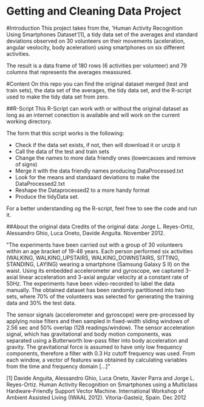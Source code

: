 Getting and Cleaning Data Project
=================================

#Introduction
This project takes from the, 'Human Activity Recognition Using Smartphones Dataset'[1], a tidy data set of the averages and standard deviations observed on 30 volunteers on their movements (aceleration, angular veolocity, body aceleration) using smartphones on six different activities.

The result is a data frame of 180 rows (6 activities per volunteer) and 79 columns that represents the averages meassured.

#Content
On this repo you can find the original dataset merged (test and train sets), the data set of the averages, the tidy data set, and the R-script used to make the tidy data set from zero.

##R-Script
This R-Script can work with or without the original dataset as long as an internet conection is available and will work on the current working directory.

The form that this script works is the following:
* Check if the data set exists, if not, then will download it or unzip it
* Call the data of the test and train sets
* Change the names to more data friendly ones (lowercasses and remove of signs)
* Merge it with the data friendly names producing DataProcessed.txt
* Look for the means and standaard deviations to make the DataProcessed2.txt
* Reshape the Dataprocessed2 to a more handy format
* Produce the tidyData set.

For a better understanding og the R-script, feel free to see the code and run it.


##About the original data
Credits of the original data:
Jorge L. Reyes-Ortiz, Alessandro Ghio, Luca Oneto, Davide Anguita. November 2012.


"The experiments have been carried out with a group of 30 volunteers within an age bracket of 19-48 years. Each person performed six activities (WALKING, WALKING_UPSTAIRS, WALKING_DOWNSTAIRS, SITTING, STANDING, LAYING) wearing a smartphone (Samsung Galaxy S II) on the waist. Using its embedded accelerometer and gyroscope, we captured 3-axial linear acceleration and 3-axial angular velocity at a constant rate of 50Hz. The experiments have been video-recorded to label the data manually. The obtained dataset has been randomly partitioned into two sets, where 70% of the volunteers was selected for generating the training data and 30% the test data. 

The sensor signals (accelerometer and gyroscope) were pre-processed by applying noise filters and then sampled in fixed-width sliding windows of 2.56 sec and 50% overlap (128 readings/window). The sensor acceleration signal, which has gravitational and body motion components, was separated using a Butterworth low-pass filter into body acceleration and gravity. The gravitational force is assumed to have only low frequency components, therefore a filter with 0.3 Hz cutoff frequency was used. From each window, a vector of features was obtained by calculating variables from the time and frequency domain [...]"

[1] Davide Anguita, Alessandro Ghio, Luca Oneto, Xavier Parra and Jorge L. Reyes-Ortiz. Human Activity Recognition on Smartphones using a Multiclass Hardware-Friendly Support Vector Machine. International Workshop of Ambient Assisted Living (IWAAL 2012). Vitoria-Gasteiz, Spain. Dec 2012


